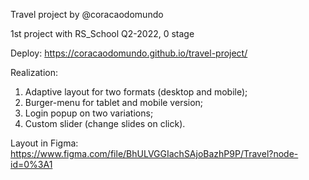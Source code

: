 Travel project by @coracaodomundo

1st project with RS_School Q2-2022, 0 stage

Deploy: https://coracaodomundo.github.io/travel-project/

Realization:
1. Adaptive layout for two formats (desktop and mobile);
2. Burger-menu for tablet and mobile version;
3. Login popup on two variations;
4. Custom slider (change slides on click).

Layout in Figma: https://www.figma.com/file/BhULVGGIachSAjoBazhP9P/Travel?node-id=0%3A1